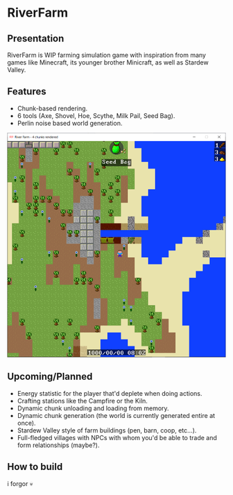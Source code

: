﻿# RiverFarm

## Presentation

RiverFarm is WIP farming simulation game with inspiration from many games like Minecraft, its younger brother Minicraft, as well as Stardew Valley.

## Features

 * Chunk-based rendering.
 * 6 tools (Axe, Shovel, Hoe, Scythe, Milk Pail, Seed Bag).
 * Perlin noise based world generation.

![Preview of the game](preview.png "This is a preview of the game")

## Upcoming/Planned

 * Energy statistic for the player that'd deplete when doing actions.
 * Crafting stations like the Campfire or the Kiln.
 * Dynamic chunk unloading and loading from memory.  
 * Dynamic chunk generation (the world is currently generated entire at once).
 * Stardew Valley style of farm buildings (pen, barn, coop, etc...).
 * Full-fledged villages with NPCs with whom you'd be able to trade and form relationships (maybe?).

## How to build

i forgor 💀

